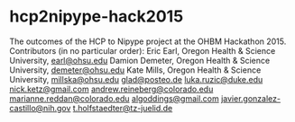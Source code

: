 # hcp2nipype-hack2015
The outcomes of the HCP to Nipype project at the OHBM Hackathon 2015.
Contributors (in no particular order):
Eric Earl, Oregon Health & Science University, earl@ohsu.edu
Damion Demeter, Oregon Health & Science University, demeter@ohsu.edu
Kate Mills, Oregon Health & Science University, millska@ohsu.edu
glad@posteo.de
luka.ruzic@duke.edu
nick.ketz@gmail.com
andrew.reineberg@colorado.edu
marianne.reddan@colorado.edu
algoddings@gmail.com
javier.gonzalez-castillo@nih.gov
t.holfstaedter@tz-juelid.de
